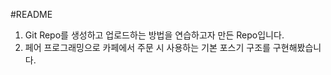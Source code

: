 #README

1. Git Repo를 생성하고 업로드하는 방법을 연습하고자 만든 Repo입니다.
2. 페어 프로그래밍으로 카페에서 주문 시 사용하는 기본 포스기 구조를 구현해봤습니다.
